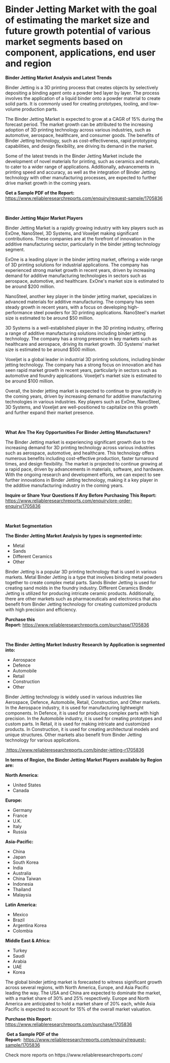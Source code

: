 <p><h1>Binder Jetting Market with the goal of estimating the market size and future growth potential of various market segments based on component, applications, end user and region</h1></p><p><strong>Binder Jetting Market Analysis and Latest Trends</strong></p>
<p><p>Binder Jetting is a 3D printing process that creates objects by selectively depositing a binding agent onto a powder bed layer by layer. The process involves the application of a liquid binder onto a powder material to create solid parts. It is commonly used for creating prototypes, tooling, and low-volume production parts.</p><p>The Binder Jetting Market is expected to grow at a CAGR of 15% during the forecast period. The market growth can be attributed to the increasing adoption of 3D printing technology across various industries, such as automotive, aerospace, healthcare, and consumer goods. The benefits of Binder Jetting technology, such as cost-effectiveness, rapid prototyping capabilities, and design flexibility, are driving its demand in the market.</p><p>Some of the latest trends in the Binder Jetting Market include the development of novel materials for printing, such as ceramics and metals, to cater to a wider range of applications. Additionally, advancements in printing speed and accuracy, as well as the integration of Binder Jetting technology with other manufacturing processes, are expected to further drive market growth in the coming years.</p></p>
<p><strong>Get a Sample PDF of the Report:&nbsp;</strong> <a href="https://www.reliableresearchreports.com/enquiry/request-sample/1705836">https://www.reliableresearchreports.com/enquiry/request-sample/1705836</a></p>
<p>&nbsp;</p>
<p><strong>Binder Jetting Major Market Players</strong></p>
<p><p>Binder Jetting Market is a rapidly growing industry with key players such as ExOne, NanoSteel, 3D Systems, and Voxeljet making significant contributions. These companies are at the forefront of innovation in the additive manufacturing sector, particularly in the binder jetting technology segment.</p><p>ExOne is a leading player in the binder jetting market, offering a wide range of 3D printing solutions for industrial applications. The company has experienced strong market growth in recent years, driven by increasing demand for additive manufacturing technologies in sectors such as aerospace, automotive, and healthcare. ExOne's market size is estimated to be around $200 million.</p><p>NanoSteel, another key player in the binder jetting market, specializes in advanced materials for additive manufacturing. The company has seen steady growth in recent years, with a focus on developing high-performance steel powders for 3D printing applications. NanoSteel's market size is estimated to be around $50 million.</p><p>3D Systems is a well-established player in the 3D printing industry, offering a range of additive manufacturing solutions including binder jetting technology. The company has a strong presence in key markets such as healthcare and aerospace, driving its market growth. 3D Systems' market size is estimated to be around $500 million.</p><p>Voxeljet is a global leader in industrial 3D printing solutions, including binder jetting technology. The company has a strong focus on innovation and has seen rapid market growth in recent years, particularly in sectors such as automotive and foundry applications. Voxeljet's market size is estimated to be around $100 million.</p><p>Overall, the binder jetting market is expected to continue to grow rapidly in the coming years, driven by increasing demand for additive manufacturing technologies in various industries. Key players such as ExOne, NanoSteel, 3D Systems, and Voxeljet are well-positioned to capitalize on this growth and further expand their market presence.</p></p>
<p>&nbsp;</p>
<p><strong>What Are The Key Opportunities For Binder Jetting Manufacturers?</strong></p>
<p><p>The Binder Jetting market is experiencing significant growth due to the increasing demand for 3D printing technology across various industries such as aerospace, automotive, and healthcare. This technology offers numerous benefits including cost-effective production, faster turnaround times, and design flexibility. The market is projected to continue growing at a rapid pace, driven by advancements in materials, software, and hardware. With the ongoing research and development efforts, we can expect to see further innovations in Binder Jetting technology, making it a key player in the additive manufacturing industry in the coming years.</p></p>
<p><strong>Inquire or Share Your Questions If Any Before Purchasing This Report:</strong> <a href="https://www.reliableresearchreports.com/enquiry/pre-order-enquiry/1705836">https://www.reliableresearchreports.com/enquiry/pre-order-enquiry/1705836</a></p>
<p>&nbsp;</p>
<p><strong>Market Segmentation</strong></p>
<p><strong>The Binder Jetting Market Analysis by types is segmented into:</strong></p>
<p><ul><li>Metal</li><li>Sands</li><li>Different Ceramics</li><li>Other</li></ul></p>
<p><p>Binder Jetting is a popular 3D printing technology that is used in various markets. Metal Binder Jetting is a type that involves binding metal powders together to create complex metal parts. Sands Binder Jetting is used for creating sand molds in the foundry industry. Different Ceramics Binder Jetting is utilized for producing intricate ceramic products. Additionally, there are other markets such as pharmaceuticals and electronics that also benefit from Binder Jetting technology for creating customized products with high precision and efficiency.</p></p>
<p><strong>Purchase this Report:&nbsp;</strong><a href="https://www.reliableresearchreports.com/purchase/1705836">https://www.reliableresearchreports.com/purchase/1705836</a></p>
<p>&nbsp;</p>
<p><strong>The Binder Jetting Market Industry Research by Application is segmented into:</strong></p>
<p><ul><li>Aerospace</li><li>Defence</li><li>Automobile</li><li>Retail</li><li>Construction</li><li>Other</li></ul></p>
<p><p>Binder Jetting technology is widely used in various industries like Aerospace, Defence, Automobile, Retail, Construction, and Other markets. In the Aerospace industry, it is used for manufacturing lightweight components. In Defence, it is used for producing complex parts with high precision. In the Automobile industry, it is used for creating prototypes and custom parts. In Retail, it is used for making intricate and customized products. In Construction, it is used for creating architectural models and unique structures. Other markets also benefit from Binder Jetting technology for various applications.</p></p>
<p><a href="https://www.reliableresearchreports.com/binder-jetting-r1705836">&nbsp;https://www.reliableresearchreports.com/binder-jetting-r1705836</a></p>
<p><strong>In terms of Region, the Binder Jetting Market Players available by Region are:</strong></p>
<p>
    <p> <strong> North America: </strong>
        <ul>
            <li>United States</li>
            <li>Canada</li>
        </ul>
        </p> 
    <p> <strong> Europe: </strong>
        <ul>
            <li>Germany</li>
            <li>France</li>
            <li>U.K.</li>
            <li>Italy</li>
            <li>Russia</li>
        </ul>
        </p> 
    <p> <strong> Asia-Pacific: </strong>
        <ul>
            <li>China</li>
            <li>Japan</li>
            <li>South Korea</li>
            <li>India</li>
            <li>Australia</li>
            <li>China Taiwan</li>
            <li>Indonesia</li>
            <li>Thailand</li>
            <li>Malaysia</li>
        </ul>
        </p> 
    <p> <strong> Latin America: </strong>
        <ul>
            <li>Mexico</li>
            <li>Brazil</li>
            <li>Argentina Korea</li>
            <li>Colombia</li>
        </ul>
        </p> 
    <p> <strong> Middle East & Africa: </strong>
        <ul>
            <li>Turkey</li>
            <li>Saudi</li>
            <li>Arabia</li>
            <li>UAE</li>
            <li>Korea</li>
        </ul>
    </p>
    </p>
<p><p>The global binder jetting market is forecasted to witness significant growth across several regions, with North America, Europe, and Asia Pacific leading the way. The USA and China are expected to dominate the market, with a market share of 30% and 25% respectively. Europe and North America are anticipated to hold a market share of 20% each, while Asia Pacific is expected to account for 15% of the overall market valuation.</p></p>
<p><strong>Purchase this Report: </strong><a href="https://www.reliableresearchreports.com/purchase/1705836">https://www.reliableresearchreports.com/purchase/1705836</a></p>
<p>&nbsp;<strong>Get a Sample PDF of the Report:&nbsp;&nbsp;</strong><a href="https://www.reliableresearchreports.com/enquiry/request-sample/1705836">https://www.reliableresearchreports.com/enquiry/request-sample/1705836</a></p>
<p><strong></strong></p>
<p>Check more reports on https://www.reliableresearchreports.com/</p>